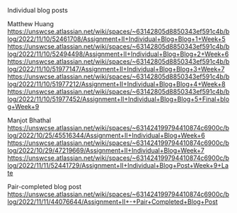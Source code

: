 Individual blog posts

Matthew Huang
https://unswcse.atlassian.net/wiki/spaces/~63142805d8850343ef591c4b/blog/2022/11/10/52461708/Assignment+II+Individual+Blog+Blog+1+Week+5
https://unswcse.atlassian.net/wiki/spaces/~63142805d8850343ef591c4b/blog/2022/11/10/52494498/Assignment+II+Individual+Blog+Blog+2+Week+6
https://unswcse.atlassian.net/wiki/spaces/~63142805d8850343ef591c4b/blog/2022/11/10/51977147/Assignment+II+Individual+Blog+Blog+3+Week+7
https://unswcse.atlassian.net/wiki/spaces/~63142805d8850343ef591c4b/blog/2022/11/10/51977212/Assignment+II+Individual+Blog+Blog+4+Week+8
https://unswcse.atlassian.net/wiki/spaces/~63142805d8850343ef591c4b/blog/2022/11/10/51977452/Assignment+II+Individual+Blog+Blog+5+Final+blog+Week+9

Manjot Bhathal
https://unswcse.atlassian.net/wiki/spaces/~631424199794410874c6900c/blog/2022/10/25/45516344/Assignment+II+Individual+Blog+Week+6
https://unswcse.atlassian.net/wiki/spaces/~631424199794410874c6900c/blog/2022/10/29/47219669/Assignment+II+Individual+Blog+Week+7
https://unswcse.atlassian.net/wiki/spaces/~631424199794410874c6900c/blog/2022/11/11/52441729/Assignment+II+Individual+Blog+Post+Week+9+Late

Pair-completed blog post
https://unswcse.atlassian.net/wiki/spaces/~631424199794410874c6900c/blog/2022/11/11/44076644/Assignment+II+-+Pair+Completed+Blog+Post

